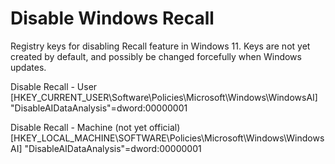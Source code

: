 # Disable Windows Recall
Registry keys for disabling Recall feature in Windows 11. Keys are not yet created by default, and possibly be changed forcefully when Windows updates.

Disable Recall - User [HKEY_CURRENT_USER\Software\Policies\Microsoft\Windows\WindowsAI] "DisableAIDataAnalysis"=dword:00000001

Disable Recall - Machine (not yet official) [HKEY_LOCAL_MACHINE\SOFTWARE\Policies\Microsoft\Windows\WindowsAI] "DisableAIDataAnalysis"=dword:00000001
